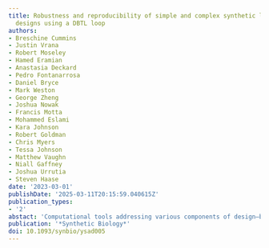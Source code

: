 ```yaml
---
title: Robustness and reproducibility of simple and complex synthetic logic circuit
  designs using a DBTL loop
authors:
- Breschine Cummins
- Justin Vrana
- Robert Moseley
- Hamed Eramian
- Anastasia Deckard
- Pedro Fontanarrosa
- Daniel Bryce
- Mark Weston
- George Zheng
- Joshua Nowak
- Francis Motta
- Mohammed Eslami
- Kara Johnson
- Robert Goldman
- Chris Myers
- Tessa Johnson
- Matthew Vaughn
- Niall Gaffney
- Joshua Urrutia
- Steven Haase
date: '2023-03-01'
publishDate: '2025-03-11T20:15:59.040615Z'
publication_types:
- '2'
abstact: 'Computational tools addressing various components of design–build–test–learn (DBTL) loops for the construction of synthetic genetic networks exist but do not generally cover the entire DBTL loop. This manuscript introduces an end-to-end sequence of tools that together form a DBTL loop called Design Assemble Round Trip (DART). DART provides rational selection and refinement of genetic parts to construct and test a circuit. Computational support for experimental process, metadata management, standardized data collection and reproducible data analysis is provided via the previously published Round Trip (RT) test–learn loop. The primary focus of this work is on the Design Assemble (DA) part of the tool chain, which improves on previous techniques by screening up to thousands of network topologies for robust performance using a novel robustness score derived from dynamical behavior based on circuit topology only. In addition, novel experimental support software is introduced for the assembly of genetic circuits. A complete design-through-analysis sequence is presented using several OR and NOR circuit designs, with and without structural redundancy, that are implemented in budding yeast. The execution of DART tested the predictions of the design tools, specifically with regard to robust and reproducible performance under different experimental conditions. The data analysis depended on a novel application of machine learning techniques to segment bimodal flow cytometry distributions. Evidence is presented that, in some cases, a more complex build may impart more robustness and reproducibility across experimental conditions.'
publication: '*Synthetic Biology*'
doi: 10.1093/synbio/ysad005
---
```

